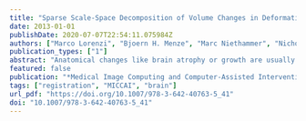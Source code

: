 ```yaml
---
title: "Sparse Scale-Space Decomposition of Volume Changes in Deformations Fields"
date: 2013-01-01
publishDate: 2020-07-07T22:54:11.075984Z
authors: ["Marco Lorenzi", "Bjoern H. Menze", "Marc Niethammer", "Nicholas Ayache", "Xavier Pennec"]
publication_types: ["1"]
abstract: "Anatomical changes like brain atrophy or growth are usually not homogeneous in space and across spatial scales, since they map differently depending on the anatomical structures. Thus, the accurate analysis of volume changes from medical images requires to reliably localize and distinguish the spatial changes occurring at different scales, from voxel to regional level. We propose here a framework for the sparse probabilistic scale-space analysis of volume changes encoded by deformations. Our framework is based on the Helmoltz decomposition of vector fields. By scale-space analysis of the scalar pressure map associated to the irrotational component of the deformation, we robustly identify the areas of maximal volume changes, and we define a consistent sparse decomposition of the irrotational component. We show the effectiveness of our framework in the challenging problem of detecting the progression of tumor growth, and in the group-wise analysis of the longitudinal atrophy in Alzheimer’s disease."
featured: false
publication: "*Medical Image Computing and Computer-Assisted Intervention - MICCAI 2013 - 16th International Conference, Nagoya, Japan, September 22-26, 2013, Proceedings, Part II*"
tags: ["registration", "MICCAI", "brain"]
url_pdf: "https://doi.org/10.1007/978-3-642-40763-5_41"
doi: "10.1007/978-3-642-40763-5_41"
---
```


